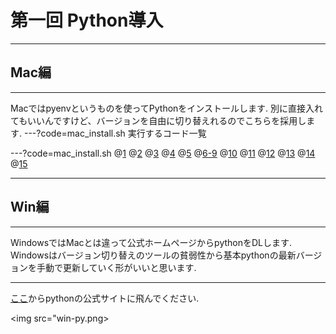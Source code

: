 # 第一回 Python導入

---

## Mac編

---
Macではpyenvというものを使ってPythonをインストールします.
別に直接入れてもいいんですけど、バージョンを自由に切り替えれるのでこちらを採用します.
---?code=mac_install.sh
実行するコード一覧

---?code=mac_install.sh
@[1](xcodeツールのインストール.これ以降の作業を実行するために必要です.英語のポップアップが表示されますが、基本的にAgreeを選択していればOKです.)
@[2](Homebrewというツールのダウンロード.Homebrewとは、色んなツールをダウンロードするためのツールで、これさえあれば大抵の機能は追加できる.)
@[3](brewが入ってるかどうかの確認.brewのバージョンが表示される)
@[4](brewを使って、pyenvをインストール.pyenvとは、pythonのバージョン管理ツール.)
@[5](pyenvが入っていれば、バージョンが表示される)
@[6-9](~/.bash_profileにpathを書き込む.zshを使っている人は~/.zshrcに書き込む.sourceコマンドは.bashrcの再読み込みに必要)
@[10](pyenvでインストール可能なバージョンがすべて表示される.3.7.0があることを確認する.)
@[11](MacOSのMojaveではxcodeの一部のバグでpyenvが正常に動かないのでこれを実行)
@[12](これで、python3.7,0をインストールする)
@[13](インストールされているかの確認)
@[14](どこでもpython3.7.0が使えるように設定.)
@[15](3.7.0と表示されるかどうかの確認.)

---

## Win編

---

WindowsではMacとは違って公式ホームページからpythonをDLします.
Windowsはバージョン切り替えのツールの貧弱性から基本pythonの最新バージョンを手動で更新していく形がいいと思います.

---
[ここ](https://www.python.org/)からpythonの公式サイトに飛んでください.

<img src="win-py.png>


